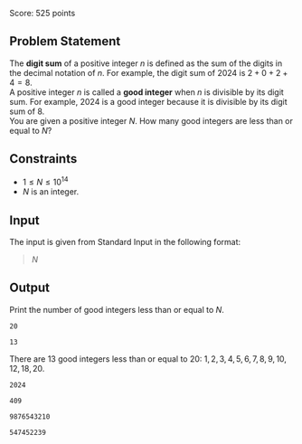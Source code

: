 Score: $525$ points

## Problem Statement

The **digit sum** of a positive integer $n$ is defined as the sum of the digits in the decimal notation of $n$. For example, the digit sum of $2024$ is $2+0+2+4=8$.<br>
A positive integer $n$ is called a **good integer** when $n$ is divisible by its digit sum. For example, $2024$ is a good integer because it is divisible by its digit sum of $8$.<br>
You are given a positive integer $N$. How many good integers are less than or equal to $N$?

## Constraints

- $1 \leq N \leq 10^{14}$
- $N$ is an integer.

## Input

The input is given from Standard Input in the following format:

> $N$

## Output

Print the number of good integers less than or equal to $N$.

```input1
20
```

```output1
13
```

There are $13$ good integers less than or equal to $20$: $1,2,3,4,5,6,7,8,9,10,12,18,20$.

```input2
2024
```

```output2
409
```

```input3
9876543210
```

```output3
547452239
```